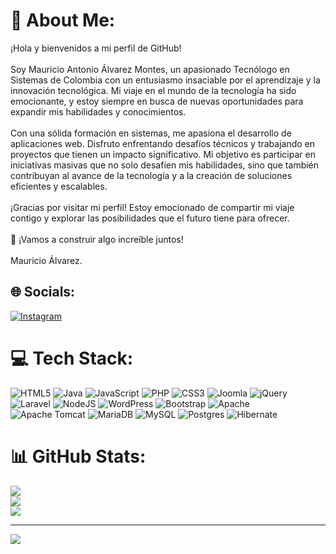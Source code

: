 # 💫 About Me:
¡Hola y bienvenidos a mi perfil de GitHub!<br><br>Soy Mauricio Antonio Álvarez Montes, un apasionado Tecnólogo en Sistemas de Colombia con un entusiasmo insaciable por el aprendizaje y la innovación tecnológica. Mi viaje en el mundo de la tecnología ha sido emocionante, y estoy siempre en busca de nuevas oportunidades para expandir mis habilidades y conocimientos.<br><br>Con una sólida formación en sistemas, me apasiona el desarrollo de aplicaciones web. Disfruto enfrentando desafíos técnicos y trabajando en proyectos que tienen un impacto significativo. Mi objetivo es participar en iniciativas masivas que no solo desafíen mis habilidades, sino que también contribuyan al avance de la tecnología y a la creación de soluciones eficientes y escalables.<br><br>¡Gracias por visitar mi perfil! Estoy emocionado de compartir mi viaje contigo y explorar las posibilidades que el futuro tiene para ofrecer.<br><br>🚀 ¡Vamos a construir algo increíble juntos!<br><br>Mauricio Álvarez.


## 🌐 Socials:
[![Instagram](https://img.shields.io/badge/Instagram-%23E4405F.svg?logo=Instagram&logoColor=white)](https://instagram.com/shionmao) 

# 💻 Tech Stack:
![HTML5](https://img.shields.io/badge/html5-%23E34F26.svg?style=for-the-badge&logo=html5&logoColor=white) ![Java](https://img.shields.io/badge/java-%23ED8B00.svg?style=for-the-badge&logo=openjdk&logoColor=white) ![JavaScript](https://img.shields.io/badge/javascript-%23323330.svg?style=for-the-badge&logo=javascript&logoColor=%23F7DF1E) ![PHP](https://img.shields.io/badge/php-%23777BB4.svg?style=for-the-badge&logo=php&logoColor=white) ![CSS3](https://img.shields.io/badge/css3-%231572B6.svg?style=for-the-badge&logo=css3&logoColor=white) ![Joomla](https://img.shields.io/badge/joomla-%235091CD.svg?style=for-the-badge&logo=joomla&logoColor=white) ![jQuery](https://img.shields.io/badge/jquery-%230769AD.svg?style=for-the-badge&logo=jquery&logoColor=white) ![Laravel](https://img.shields.io/badge/laravel-%23FF2D20.svg?style=for-the-badge&logo=laravel&logoColor=white) ![NodeJS](https://img.shields.io/badge/node.js-6DA55F?style=for-the-badge&logo=node.js&logoColor=white) ![WordPress](https://img.shields.io/badge/WordPress-%23117AC9.svg?style=for-the-badge&logo=WordPress&logoColor=white) ![Bootstrap](https://img.shields.io/badge/bootstrap-%238511FA.svg?style=for-the-badge&logo=bootstrap&logoColor=white) ![Apache](https://img.shields.io/badge/apache-%23D42029.svg?style=for-the-badge&logo=apache&logoColor=white) ![Apache Tomcat](https://img.shields.io/badge/apache%20tomcat-%23F8DC75.svg?style=for-the-badge&logo=apache-tomcat&logoColor=black) ![MariaDB](https://img.shields.io/badge/MariaDB-003545?style=for-the-badge&logo=mariadb&logoColor=white) ![MySQL](https://img.shields.io/badge/mysql-4479A1.svg?style=for-the-badge&logo=mysql&logoColor=white) ![Postgres](https://img.shields.io/badge/postgres-%23316192.svg?style=for-the-badge&logo=postgresql&logoColor=white) ![Hibernate](https://img.shields.io/badge/Hibernate-59666C?style=for-the-badge&logo=Hibernate&logoColor=white)
# 📊 GitHub Stats:
![](https://github-readme-stats.vercel.app/api?username=shionmao&theme=tokyonight&hide_border=false&include_all_commits=false&count_private=false)<br/>
![](https://github-readme-streak-stats.herokuapp.com/?user=shionmao&theme=tokyonight&hide_border=false)<br/>
![](https://github-readme-stats.vercel.app/api/top-langs/?username=shionmao&theme=tokyonight&hide_border=false&include_all_commits=false&count_private=false&layout=compact)

---
[![](https://visitcount.itsvg.in/api?id=shionmao&icon=0&color=0)](https://visitcount.itsvg.in)

<!-- Proudly created with GPRM ( https://gprm.itsvg.in ) -->
